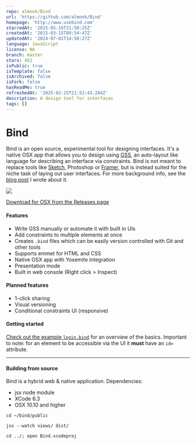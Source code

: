 ```yaml
---
repo: almonk/Bind
url: 'https://github.com/almonk/Bind'
homepage: 'http://www.usebind.com'
starredAt: '2015-05-16T21:50:25Z'
createdAt: '2015-03-15T09:54:47Z'
updatedAt: '2024-07-01T14:58:27Z'
language: JavaScript
license: NA
branch: master
stars: 452
isPublic: true
isTemplate: false
isArchived: false
isFork: false
hasReadMe: true
refreshedAt: '2025-02-25T21:52:43.284Z'
description: A design tool for interfaces
tags: []
---
```


# Bind

Bind is an open source, experimental tool for designing interfaces. It's a native OSX app that allows you to design using <a href="http://gridstylesheets.org">GSS</a>, an auto-layout like language for describing an interface via constraints. Bind is not meant to replace tools like <a href="http://bohemiancoding.com/sketch/">Sketch</a>, Photoshop or <a href="http://framerjs.com">Framer</a>, but is instead suited for the niche task of laying out user interfaces. For more background info, see the <a href="https://medium.com/@almonk/design-like-it-s-1999-48ce5f5be14">blog post</a> I wrote about it.

<img src="http://f.cl.ly/items/0X1o0y1F1r0h1U3e2n16/bind-screenshot.png"/>

<a href="https://github.com/almonk/Bind/releases">Download for OSX from the Releases page</a>

#### Features
* Write GSS manually or automate it with built in UIs
* Add constraints to multiple elements at once
* Creates `.bind` files which can be easily version controlled with Git and other tools
* Supports emmet for HTML and CSS
* Native OSX app with Yosemite integration
* Presentation mode
* Built in web console (Right click > Inspect)

#### Planned features
* 1-click sharing
* Visual versioning
* Conditional constraints UI (responsive)

#### Getting started
<a href="http://cloud.alasdairmonk.com/1i0s0u032N2y">Check out the example `login.bind`</a> for an overview of the basics. Important to note: for an element to be accessible via the UI it **must** have an `id=` attribute. 

----

#### Building from source

Bind is a hybrid web & native application. Dependencies:
* jsx node module
* XCode 6.3
* OSX 10.10 and higher

`cd ~/bind/public`

`jsx --watch views/ dist/`

`cd ../; open Bind.xcodeproj`

